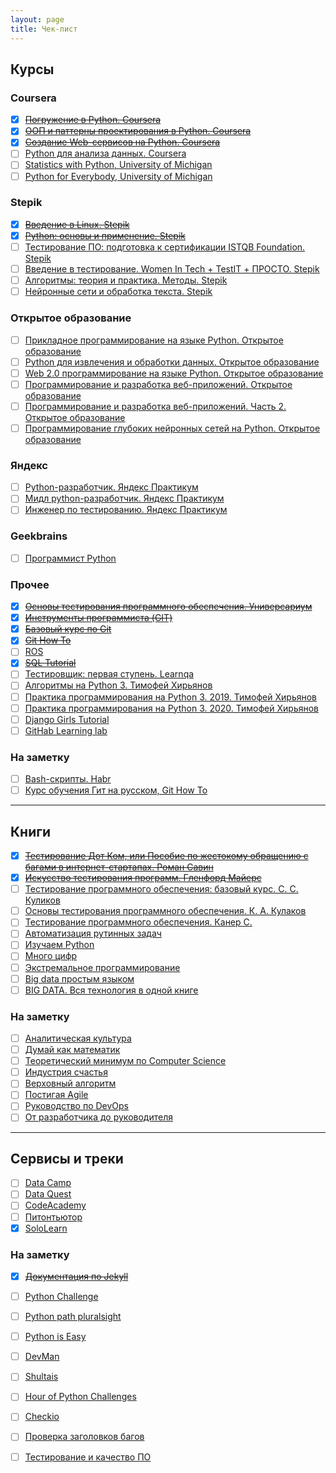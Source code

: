 ```yaml
---
layout: page
title: Чек-лист
---
```


## Курсы
### Coursera
- [x] [~~Погружение в Python. Coursera~~](https://ru.coursera.org/learn/diving-in-python)
- [x] [~~ООП и паттерны проектирования в Python. Coursera~~](https://ru.coursera.org/learn/oop-patterns-python)
- [x] [~~Создание Web-сервисов на Python. Coursera~~](https://ru.coursera.org/learn/python-for-web)
- [ ] [Python для анализа данных. Coursera](https://ru.coursera.org/learn/python-for-data-science)
- [ ] [Statistics with Python, University of Michigan](https://www.coursera.org/specializations/statistics-with-python)
- [ ] [Python for Everybody, University of Michigan](https://www.coursera.org/specializations/python)

### Stepik
- [x] [~~Введение в Linux. Stepik~~](https://stepik.org/course/73/syllabus)
- [x] [~~Python: основы и применение. Stepik~~](https://stepik.org/course/512/syllabus)
- [ ] [Тестирование ПО: подготовка к сертификации ISTQB Foundation. Stepik](https://stepik.org/course/16478/syllabus)
- [ ] [Введение в тестирование. Women In Tech + TestIT + ПРОСТО. Stepik](https://stepik.org/course/73926/syllabus)
- [ ] [Алгоритмы: теория и практика. Методы. Stepik](https://stepik.org/course/217/syllabus)
- [ ] [Нейронные сети и обработка текста. Stepik](https://stepik.org/course/54098/syllabus)

### Открытое образование
- [ ] [Прикладное программирование на языке Python. Открытое образование](https://openedu.ru/course/urfu/PYAP/)
- [ ] [Python для извлечения и обработки данных. Открытое образование](https://openedu.ru/course/hse/PYTHON/)
- [ ] [Web 2.0 программирование на языке Python. Открытое образование](https://openedu.ru/course/spbstu/WEBPYT/)
- [ ] [Программирование и разработка веб-приложений. Открытое образование](https://openedu.ru/course/ITMOUniversity/PWADEV/)
- [ ] [Программирование и разработка веб-приложений. Часть 2. Открытое образование](https://openedu.ru/course/ITMOUniversity/PWADEV2/)
- [ ] [Программирование глубоких нейронных сетей на Python. Открытое образование](https://openedu.ru/course/urfu/PYDNN/)

### Яндекс
- [ ] [Python-разработчик. Яндекс Практикум](https://praktikum.yandex.ru/backend-developer/)
- [ ] [Мидл python-разработчик. Яндекс Практикум](https://praktikum.yandex.ru/middle-python/)
- [ ] [Инженер по тестированию. Яндекс Практикум](https://praktikum.yandex.ru/qa-engineer/)

### Geekbrains
- [ ] [Программист Python](https://geekbrains.ru/professions/python_developer)

### Прочее
- [x] [~~Основы тестирования программного обеспечения. Универсариум~~](https://universarium.org/course/722)
- [x] [~~Инструменты программиста (GIT)~~](https://www.youtube.com/playlist?list=PLAMm2eUmBSn24JIYXGKqAEWCfN-IT-UMp)
- [x] [~~Базовый курс по Git~~](https://www.youtube.com/playlist?list=PLIU76b8Cjem5B3sufBJ_KFTpKkMEvaTQR)
- [x] [~~Git How To~~](https://githowto.com/ru)
- [ ] [ROS](http://robocraft.ru/page/robotics/#ROS)
- [x] [~~SQL Tutorial~~](https://www.w3schools.com/sql)
- [ ] [Тестировщик: первая ступень. Learnqa](https://courses.learnqa.ru/teach/control/stream/view/id/236330103)
- [ ] [Алгоритмы на Python 3. Тимофей Хирьянов](https://www.youtube.com/playlist?list=PLRDzFCPr95fK7tr47883DFUbm4GeOjjc0)
- [ ] [Практика программирования на Python 3. 2019. Тимофей Хирьянов](https://www.youtube.com/playlist?list=PLRDzFCPr95fLuusPXwvOPgXzBL3ZTzybY)
- [ ] [Практика программирования на Python 3. 2020. Тимофей Хирьянов](https://www.youtube.com/playlist?list=PLRDzFCPr95fIDJUvFxvzWxg-V9BmZlMMe)
- [ ] [Django Girls Tutorial](https://tutorial.djangogirls.org/ru/)
- [ ] [GitHab Learning lab](https://lab.github.com/courses)

### На заметку
- [ ] [Bash-скрипты. Habr](https://habr.com/ru/company/ruvds/blog/325522/)
- [ ] [Курс обучения Гит на русском, Git How To](https://githowto.com/ru)

---

## Книги
- [x] [~~Тестирование Дот Ком, или Пособие по жестокому обращению с багами в интернет-стартапах. Роман Савин~~](https://www.ozon.ru/context/detail/id/149612654/)
- [x] [~~Искусство тестирования программ. Гленфорд Майерс~~](https://www.ozon.ru/context/detail/id/18319458/)
- [ ] [Тестирование программного обеспечения: базовый курс. С. С. Куликов](https://careers.epam.by/content/dam/epam/by/book_epam_by/Software_Testing_Basics_2_izdanie.pdf)
- [ ] [Основы тестирования программного обеспечения. К. А. Кулаков](https://cs.petrsu.ru/studies/methodwork/basic_testing.pdf)
- [ ] [Тестирование программного обеспечения. Канер С.](https://www.ozon.ru/context/detail/id/1280560/)
- [ ] [Автоматизация рутинных задач](https://www.ozon.ru/context/detail/id/137673590/)
- [ ] [Изучаем Python](https://www.ozon.ru/context/detail/id/138132785/)
- [ ] [Много цифр](https://www.ozon.ru/context/detail/id/34806852/)
- [ ] [Экстремальное программирование](https://www.litres.ru/kent-bek/ekstremalnoe-programmirovanie-razrabotka-cherez-testirovanie/)
- [ ] [Big data простым языком](https://www.litres.ru/aleksey-blagirev/big-data-prostym-yazykom/)
- [ ] [BIG DATA. Вся технология в одной книге](https://www.litres.ru/andreas-vaygend/big-data-vsya-tehnologiya-v-odnoy-knige/)

### На заметку
- [ ] [Аналитическая культура](https://www.litres.ru/karl-anderson-11438349/analiticheskaya-kultura-ot-sbora-dannyh-do-biznes-rezultatov/)
- [ ] [Думай как математик](https://www.litres.ru/barbara-oakli/dumay-kak-matematik-kak-reshat-lubye-zadachi-bystree-i-effektivnee/)
- [ ] [Теоретический минимум по Computer Science](https://www.litres.ru/vladston-ferreyra-fi/teoreticheskiy-minimum-po-computer-science-v-34946144/)
- [ ] [Индустрия счастья](https://www.litres.ru/uilyam-devis/industriya-schastya-kak-big-data-i-novye-tehnologii-pomogaut-dobavit-emociu-v-tovary-i-uslugi/)
- [ ] [Верховный алгоритм](https://www.litres.ru/pedro-domingos/verhovnyy-algoritm-kak-mashinnoe-obuchenie-izmenit-nash-mir/)
- [ ] [Постигая Agile](https://www.litres.ru/dzhennifer-grin/postigaya-agile/)
- [ ] [Руководство по DevOps](https://www.litres.ru/dzhez-hambl/rukovodstvo-po-devops-kak-dobitsya-gibkosti-nadezhnosti-i-bezo/)
- [ ] [От разработчика до руководителя](https://www.litres.ru/kamil-furne/ot-razrabotchika-do-rukovoditelya-menedzhment-dlya-it-speciali/)

---

## Сервисы и треки 
- [ ] [Data Camp](https://www.datacamp.com/)
- [ ] [Data Quest](https://www.dataquest.io/)
- [ ] [CodeAcademy](https://www.codecademy.com/)
- [ ] [Питонтьютор](http://pythontutor.ru)
- [x] [SoloLearn](https://www.sololearn.com/)

### На заметку
- [x] [~~Документация по Jekyll~~](http://prgssr.ru/documentation/01_welcome)
- [ ] [Python Challenge](http://www.pythonchallenge.com/)
- [ ] [Python path pluralsight](https://www.pluralsight.com/)
- [ ] [Python is Easy](https://pirple.thinkific.com/courses/python-is-easy)
- [ ] [DevMan](dvmn.org/modules/)
- [ ] [Shultais](https://shultais.education/courses/python-3)
- [ ] [Hour of Python Challenges](https://hourofpython.com/)
- [ ] [Checkio](https://py.checkio.org/)
- [ ] [Проверка заголовков багов](http://bugred.ru/)
- [ ] [Тестирование и качество ПО](https://software-testing.ru/)

